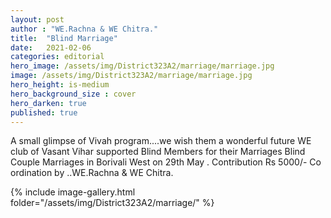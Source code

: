 ```yaml
---
layout: post
author : "WE.Rachna & WE Chitra."
title:  "Blind Marriage"
date:   2021-02-06
categories: editorial
hero_image: /assets/img/District323A2/marriage/marriage.jpg
image: /assets/img/District323A2/marriage/marriage.jpg
hero_height: is-medium
hero_background_size : cover
hero_darken: true
published: true
---
```


A small glimpse of Vivah program....we wish them a wonderful  future WE club of Vasant Vihar supported  Blind Members for their Marriages   Blind Couple Marriages in Borivali West on  29th May . Contribution Rs 5000/- Co ordination by ..WE.Rachna & WE Chitra.

{% include image-gallery.html folder="/assets/img/District323A2/marriage/" %}